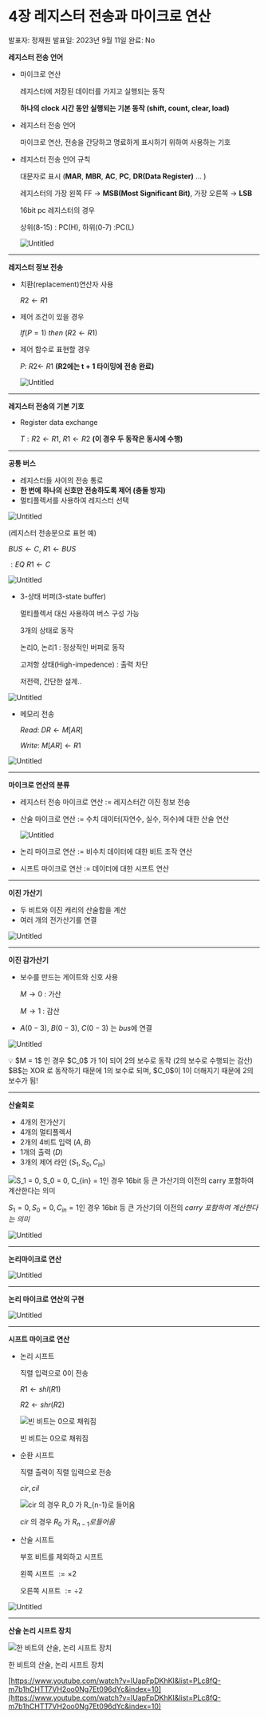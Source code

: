 # 4장 레지스터 전송과 마이크로 연산

발표자: 정재원
발표일: 2023년 9월 11일
완료: No

**레지스터 전송 언어**

- 마이크로 연산
    
    레지스터에 저장된 데이터를 가지고 실행되는 동작
    
    **하나의 clock 시간 동안 실행되는 기본 동작 (shift, count, clear, load)**
    
- 레지스터 전송 언어
    
    마이크로 연산, 전송을 간당하고 명료하게 표시하기 위하여 사용하는 기호
    
- 레지스터 전송 언어 규칙
    
    대문자로 표시 (**MAR**, **MBR**, **AC**, **PC**, **DR(Data Register)** … )
    
    레지스터의 가장 왼쪽 FF → **MSB(Most Significant Bit)**, 가장 오른쪽 → **LSB**
    
    16bit pc 레지스터의 경우
    
    상위(8-15) : PC(H), 하위(0-7) :PC(L)
    
    ![Untitled](4%E1%84%8C%E1%85%A1%E1%86%BC%20%E1%84%85%E1%85%A6%E1%84%8C%E1%85%B5%E1%84%89%E1%85%B3%E1%84%90%E1%85%A5%20%E1%84%8C%E1%85%A5%E1%86%AB%E1%84%89%E1%85%A9%E1%86%BC%E1%84%80%E1%85%AA%20%E1%84%86%E1%85%A1%E1%84%8B%E1%85%B5%E1%84%8F%E1%85%B3%E1%84%85%E1%85%A9%20%E1%84%8B%E1%85%A7%E1%86%AB%E1%84%89%E1%85%A1%E1%86%AB%205e10e76c2e0f4896972f6a08f27077f4/Untitled.png)
    

---

**레지스터 정보 전송**

- 치환(replacement)연산자 사용
    
    $R2 ← R1$
    
- 제어 조건이 있을 경우
    
    $If(P=1) \ then \ (R2←R1)$
    
- 제어 함수로 표현할 경우
    
    $P: \ R2 \leftarrow \ R1$ **(R2에는 t + 1 타이밍에 전송 완료)**
    
    ![Untitled](4%E1%84%8C%E1%85%A1%E1%86%BC%20%E1%84%85%E1%85%A6%E1%84%8C%E1%85%B5%E1%84%89%E1%85%B3%E1%84%90%E1%85%A5%20%E1%84%8C%E1%85%A5%E1%86%AB%E1%84%89%E1%85%A9%E1%86%BC%E1%84%80%E1%85%AA%20%E1%84%86%E1%85%A1%E1%84%8B%E1%85%B5%E1%84%8F%E1%85%B3%E1%84%85%E1%85%A9%20%E1%84%8B%E1%85%A7%E1%86%AB%E1%84%89%E1%85%A1%E1%86%AB%205e10e76c2e0f4896972f6a08f27077f4/Untitled%201.png)
    

---

**레지스터 전송의 기본 기호**

- Register data exchange
    
    $T:R2 \leftarrow R1, \ R1 \leftarrow R2$ **(이 경우 두 동작은 동시에 수행)**
    

---

**공통 버스**

- 레지스터들 사이의 전송 통로
- **한 번에 하나의 신호만 전송하도록 제어 (충돌 방지)**
- 멀티플렉서를 사용하여 레지스터 선택

![Untitled](4%E1%84%8C%E1%85%A1%E1%86%BC%20%E1%84%85%E1%85%A6%E1%84%8C%E1%85%B5%E1%84%89%E1%85%B3%E1%84%90%E1%85%A5%20%E1%84%8C%E1%85%A5%E1%86%AB%E1%84%89%E1%85%A9%E1%86%BC%E1%84%80%E1%85%AA%20%E1%84%86%E1%85%A1%E1%84%8B%E1%85%B5%E1%84%8F%E1%85%B3%E1%84%85%E1%85%A9%20%E1%84%8B%E1%85%A7%E1%86%AB%E1%84%89%E1%85%A1%E1%86%AB%205e10e76c2e0f4896972f6a08f27077f4/Untitled%202.png)

(레지스터 전송문으로 표현 예)

$BUS \leftarrow C, \ R1 \leftarrow BUS$

$:EQ \  R1 \leftarrow C$

![Untitled](4%E1%84%8C%E1%85%A1%E1%86%BC%20%E1%84%85%E1%85%A6%E1%84%8C%E1%85%B5%E1%84%89%E1%85%B3%E1%84%90%E1%85%A5%20%E1%84%8C%E1%85%A5%E1%86%AB%E1%84%89%E1%85%A9%E1%86%BC%E1%84%80%E1%85%AA%20%E1%84%86%E1%85%A1%E1%84%8B%E1%85%B5%E1%84%8F%E1%85%B3%E1%84%85%E1%85%A9%20%E1%84%8B%E1%85%A7%E1%86%AB%E1%84%89%E1%85%A1%E1%86%AB%205e10e76c2e0f4896972f6a08f27077f4/Untitled%203.png)

- 3-상태 버퍼(3-state buffer)
    
    멀티플렉서 대신 사용하여 버스 구성 가능
    
    3개의 상태로 동작
    
    논리0, 논리1 : 정상적인 버퍼로 동작
    
    고저항 상태(High-impedence) : 출력 차단
    
    저전력, 간단한 설계..
    

![Untitled](4%E1%84%8C%E1%85%A1%E1%86%BC%20%E1%84%85%E1%85%A6%E1%84%8C%E1%85%B5%E1%84%89%E1%85%B3%E1%84%90%E1%85%A5%20%E1%84%8C%E1%85%A5%E1%86%AB%E1%84%89%E1%85%A9%E1%86%BC%E1%84%80%E1%85%AA%20%E1%84%86%E1%85%A1%E1%84%8B%E1%85%B5%E1%84%8F%E1%85%B3%E1%84%85%E1%85%A9%20%E1%84%8B%E1%85%A7%E1%86%AB%E1%84%89%E1%85%A1%E1%86%AB%205e10e76c2e0f4896972f6a08f27077f4/Untitled%204.png)

- 메모리 전송
    
    $Read: \ DR \leftarrow M[AR]$
    
    $Write : \ M[AR] \leftarrow R1$
    

![Untitled](4%E1%84%8C%E1%85%A1%E1%86%BC%20%E1%84%85%E1%85%A6%E1%84%8C%E1%85%B5%E1%84%89%E1%85%B3%E1%84%90%E1%85%A5%20%E1%84%8C%E1%85%A5%E1%86%AB%E1%84%89%E1%85%A9%E1%86%BC%E1%84%80%E1%85%AA%20%E1%84%86%E1%85%A1%E1%84%8B%E1%85%B5%E1%84%8F%E1%85%B3%E1%84%85%E1%85%A9%20%E1%84%8B%E1%85%A7%E1%86%AB%E1%84%89%E1%85%A1%E1%86%AB%205e10e76c2e0f4896972f6a08f27077f4/Untitled%205.png)

---

**마이크로 연산의 분류**

- 레지스터 전송 마이크로 연산 := 레지스터간 이진 정보 전송
- 산술 마이크로 연산 := 수치 데이터(자연수, 실수, 허수)에 대한 산술 연산
    
    ![Untitled](4%E1%84%8C%E1%85%A1%E1%86%BC%20%E1%84%85%E1%85%A6%E1%84%8C%E1%85%B5%E1%84%89%E1%85%B3%E1%84%90%E1%85%A5%20%E1%84%8C%E1%85%A5%E1%86%AB%E1%84%89%E1%85%A9%E1%86%BC%E1%84%80%E1%85%AA%20%E1%84%86%E1%85%A1%E1%84%8B%E1%85%B5%E1%84%8F%E1%85%B3%E1%84%85%E1%85%A9%20%E1%84%8B%E1%85%A7%E1%86%AB%E1%84%89%E1%85%A1%E1%86%AB%205e10e76c2e0f4896972f6a08f27077f4/Untitled%206.png)
    
- 논리 마이크로 연산 := 비수치 데이터에 대한 비트 조작 연산
- 시프트 마이크로 연산 := 데이터에 대한 시프트 연산

---

**이진 가산기**

- 두 비트와 이진 캐리의 산술합을 계산
- 여러 개의 전가산기를 연결

![Untitled](4%E1%84%8C%E1%85%A1%E1%86%BC%20%E1%84%85%E1%85%A6%E1%84%8C%E1%85%B5%E1%84%89%E1%85%B3%E1%84%90%E1%85%A5%20%E1%84%8C%E1%85%A5%E1%86%AB%E1%84%89%E1%85%A9%E1%86%BC%E1%84%80%E1%85%AA%20%E1%84%86%E1%85%A1%E1%84%8B%E1%85%B5%E1%84%8F%E1%85%B3%E1%84%85%E1%85%A9%20%E1%84%8B%E1%85%A7%E1%86%AB%E1%84%89%E1%85%A1%E1%86%AB%205e10e76c2e0f4896972f6a08f27077f4/Untitled%207.png)

---

**이진 감가산기**

- 보수를 만드는 게이트와 신호 사용
    
    $M \rightarrow 0$ : 가산
    
    $M \rightarrow 1$ : 감산
    
- $A(0-3), \ B(0-3), \ C(0-3)$ 는 *bus*에 연결

![Untitled](4%E1%84%8C%E1%85%A1%E1%86%BC%20%E1%84%85%E1%85%A6%E1%84%8C%E1%85%B5%E1%84%89%E1%85%B3%E1%84%90%E1%85%A5%20%E1%84%8C%E1%85%A5%E1%86%AB%E1%84%89%E1%85%A9%E1%86%BC%E1%84%80%E1%85%AA%20%E1%84%86%E1%85%A1%E1%84%8B%E1%85%B5%E1%84%8F%E1%85%B3%E1%84%85%E1%85%A9%20%E1%84%8B%E1%85%A7%E1%86%AB%E1%84%89%E1%85%A1%E1%86%AB%205e10e76c2e0f4896972f6a08f27077f4/Untitled%208.png)

<aside>
💡 $M = 1$ 인 경우 $C_0$ 가 1이 되어 2의 보수로 동작 (2의 보수로 수행되는 감산) 
$B$는 XOR 로 동작하기 때문에 1의 보수로 되며,  $C_0$이 1이 더해지기 때문에 2의 보수가 됨!

</aside>

---

**산술회로**

- 4개의 전가산기
- 4개의 멀티플렉서
- 2개의 4비트 입력 $(A, B)$
- 1개의 출력 $(D)$
- 3개의 제어 라인 $(S_1, S_0,C_{in})$

![$S_1 = 0, S_0 = 0, C_{in} = 1$인 경우 16bit 등 큰 가산기의 이전의 *carry 포함하여 계산한다는 의미*](4%E1%84%8C%E1%85%A1%E1%86%BC%20%E1%84%85%E1%85%A6%E1%84%8C%E1%85%B5%E1%84%89%E1%85%B3%E1%84%90%E1%85%A5%20%E1%84%8C%E1%85%A5%E1%86%AB%E1%84%89%E1%85%A9%E1%86%BC%E1%84%80%E1%85%AA%20%E1%84%86%E1%85%A1%E1%84%8B%E1%85%B5%E1%84%8F%E1%85%B3%E1%84%85%E1%85%A9%20%E1%84%8B%E1%85%A7%E1%86%AB%E1%84%89%E1%85%A1%E1%86%AB%205e10e76c2e0f4896972f6a08f27077f4/Untitled%209.png)

$S_1 = 0, S_0 = 0, C_{in} = 1$인 경우 16bit 등 큰 가산기의 이전의 *carry 포함하여 계산한다는 의미*

![Untitled](4%E1%84%8C%E1%85%A1%E1%86%BC%20%E1%84%85%E1%85%A6%E1%84%8C%E1%85%B5%E1%84%89%E1%85%B3%E1%84%90%E1%85%A5%20%E1%84%8C%E1%85%A5%E1%86%AB%E1%84%89%E1%85%A9%E1%86%BC%E1%84%80%E1%85%AA%20%E1%84%86%E1%85%A1%E1%84%8B%E1%85%B5%E1%84%8F%E1%85%B3%E1%84%85%E1%85%A9%20%E1%84%8B%E1%85%A7%E1%86%AB%E1%84%89%E1%85%A1%E1%86%AB%205e10e76c2e0f4896972f6a08f27077f4/Untitled%2010.png)

---

**논리마이크로 연산**

![Untitled](4%E1%84%8C%E1%85%A1%E1%86%BC%20%E1%84%85%E1%85%A6%E1%84%8C%E1%85%B5%E1%84%89%E1%85%B3%E1%84%90%E1%85%A5%20%E1%84%8C%E1%85%A5%E1%86%AB%E1%84%89%E1%85%A9%E1%86%BC%E1%84%80%E1%85%AA%20%E1%84%86%E1%85%A1%E1%84%8B%E1%85%B5%E1%84%8F%E1%85%B3%E1%84%85%E1%85%A9%20%E1%84%8B%E1%85%A7%E1%86%AB%E1%84%89%E1%85%A1%E1%86%AB%205e10e76c2e0f4896972f6a08f27077f4/Untitled%2011.png)

---

**논리 마이크로 연산의 구현**

![Untitled](4%E1%84%8C%E1%85%A1%E1%86%BC%20%E1%84%85%E1%85%A6%E1%84%8C%E1%85%B5%E1%84%89%E1%85%B3%E1%84%90%E1%85%A5%20%E1%84%8C%E1%85%A5%E1%86%AB%E1%84%89%E1%85%A9%E1%86%BC%E1%84%80%E1%85%AA%20%E1%84%86%E1%85%A1%E1%84%8B%E1%85%B5%E1%84%8F%E1%85%B3%E1%84%85%E1%85%A9%20%E1%84%8B%E1%85%A7%E1%86%AB%E1%84%89%E1%85%A1%E1%86%AB%205e10e76c2e0f4896972f6a08f27077f4/Untitled%2012.png)

---

**시프트 마이크로 연산**

- 논리 시프트
    
    직렬 입력으로 0이 전송
    
    $R1 \leftarrow shl(R1)$
    
    $R2 \leftarrow shr(R2)$
    
    ![빈 비트는 0으로 채워짐](4%E1%84%8C%E1%85%A1%E1%86%BC%20%E1%84%85%E1%85%A6%E1%84%8C%E1%85%B5%E1%84%89%E1%85%B3%E1%84%90%E1%85%A5%20%E1%84%8C%E1%85%A5%E1%86%AB%E1%84%89%E1%85%A9%E1%86%BC%E1%84%80%E1%85%AA%20%E1%84%86%E1%85%A1%E1%84%8B%E1%85%B5%E1%84%8F%E1%85%B3%E1%84%85%E1%85%A9%20%E1%84%8B%E1%85%A7%E1%86%AB%E1%84%89%E1%85%A1%E1%86%AB%205e10e76c2e0f4896972f6a08f27077f4/Untitled%2013.png)
    
    빈 비트는 0으로 채워짐
    
- 순환 시프트
    
    직렬 출력이 직렬 입력으로 전송
    
    $cir, cil$
    
    ![$cir$ 의 경우 $R_0$ 가 $R_{n-1}로 들어옴$](4%E1%84%8C%E1%85%A1%E1%86%BC%20%E1%84%85%E1%85%A6%E1%84%8C%E1%85%B5%E1%84%89%E1%85%B3%E1%84%90%E1%85%A5%20%E1%84%8C%E1%85%A5%E1%86%AB%E1%84%89%E1%85%A9%E1%86%BC%E1%84%80%E1%85%AA%20%E1%84%86%E1%85%A1%E1%84%8B%E1%85%B5%E1%84%8F%E1%85%B3%E1%84%85%E1%85%A9%20%E1%84%8B%E1%85%A7%E1%86%AB%E1%84%89%E1%85%A1%E1%86%AB%205e10e76c2e0f4896972f6a08f27077f4/Untitled%2014.png)
    
    $cir$ 의 경우 $R_0$ 가 $R_{n-1}로 들어옴$
    
- 산술 시프트
    
    부호 비트를 제외하고 시프트
    
    왼쪽 시프트 $:= \times 2$
    
    오른쪽 시프트 $:= \div2$
    

![Untitled](4%E1%84%8C%E1%85%A1%E1%86%BC%20%E1%84%85%E1%85%A6%E1%84%8C%E1%85%B5%E1%84%89%E1%85%B3%E1%84%90%E1%85%A5%20%E1%84%8C%E1%85%A5%E1%86%AB%E1%84%89%E1%85%A9%E1%86%BC%E1%84%80%E1%85%AA%20%E1%84%86%E1%85%A1%E1%84%8B%E1%85%B5%E1%84%8F%E1%85%B3%E1%84%85%E1%85%A9%20%E1%84%8B%E1%85%A7%E1%86%AB%E1%84%89%E1%85%A1%E1%86%AB%205e10e76c2e0f4896972f6a08f27077f4/Untitled%2015.png)

---

**산술 논리 시프트 장치**

![한 비트의 산술, 논리 시프트 장치](4%E1%84%8C%E1%85%A1%E1%86%BC%20%E1%84%85%E1%85%A6%E1%84%8C%E1%85%B5%E1%84%89%E1%85%B3%E1%84%90%E1%85%A5%20%E1%84%8C%E1%85%A5%E1%86%AB%E1%84%89%E1%85%A9%E1%86%BC%E1%84%80%E1%85%AA%20%E1%84%86%E1%85%A1%E1%84%8B%E1%85%B5%E1%84%8F%E1%85%B3%E1%84%85%E1%85%A9%20%E1%84%8B%E1%85%A7%E1%86%AB%E1%84%89%E1%85%A1%E1%86%AB%205e10e76c2e0f4896972f6a08f27077f4/Untitled%2016.png)

한 비트의 산술, 논리 시프트 장치

[https://www.youtube.com/watch?v=IUapFpDKhKI&list=PLc8fQ-m7b1hCHTT7VH2oo0Ng7Et096dYc&index=10](https://www.youtube.com/watch?v=IUapFpDKhKI&list=PLc8fQ-m7b1hCHTT7VH2oo0Ng7Et096dYc&index=10)
